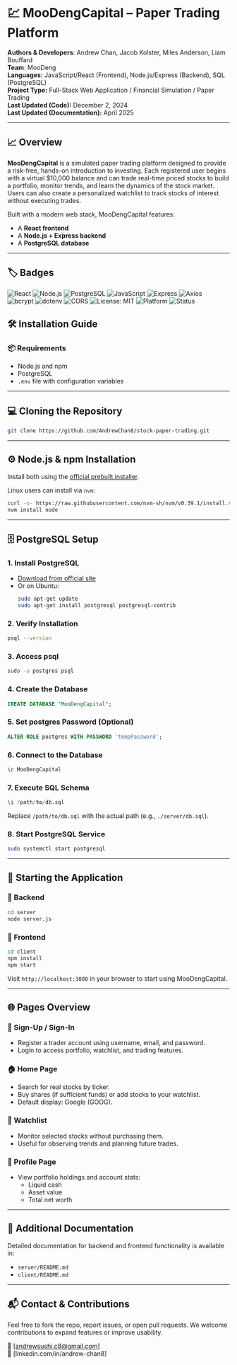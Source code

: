 # 💹 MooDengCapital – Paper Trading Platform

**Authors & Developers**: Andrew Chan, Jacob Kolster, Miles Anderson, Liam Bouffard  
**Team**: MooDeng  
**Languages:** JavaScript/React (Frontend), Node.js/Express (Backend), SQL (PostgreSQL)  
**Project Type:** Full-Stack Web Application / Financial Simulation / Paper Trading  
**Last Updated (Code):** December 2, 2024  
**Last Updated (Documentation):** April 2025

---

## 📈 Overview

**MooDengCapital** is a simulated paper trading platform designed to provide a risk-free, hands-on introduction to investing. Each registered user begins with a virtual $10,000 balance and can trade real-time priced stocks to build a portfolio, monitor trends, and learn the dynamics of the stock market. Users can also create a personalized watchlist to track stocks of interest without executing trades.

Built with a modern web stack, MooDengCapital features:

- A **React frontend**
- A **Node.js + Express backend**
- A **PostgreSQL database**

---

## 🏷️ Badges

![React](https://img.shields.io/badge/Frontend-React-61DAFB?logo=react)
![Node.js](https://img.shields.io/badge/Backend-Node.js-green?logo=node.js)
![PostgreSQL](https://img.shields.io/badge/Database-PostgreSQL-336791?logo=postgresql)
![JavaScript](https://img.shields.io/badge/Language-JavaScript-F7DF1E?logo=javascript)
![Express](https://img.shields.io/badge/API-Express-black?logo=express)
![Axios](https://img.shields.io/badge/HTTP-Axios-5A29E4?logo=axios)
![bcrypt](https://img.shields.io/badge/Security-bcrypt-orange)
![dotenv](https://img.shields.io/badge/Config-dotenv-lightgrey)
![CORS](https://img.shields.io/badge/CORS-enabled-blue)
![License: MIT](https://img.shields.io/badge/License-MIT-yellow.svg)
![Platform](https://img.shields.io/badge/Platform-Linux%20%7C%20Mac%20%7C%20Windows-lightgrey)
![Status](https://img.shields.io/badge/Status-Stable-brightgreen)


## 🛠️ Installation Guide

### 📦 Requirements

- Node.js and npm
- PostgreSQL
- `.env` file with configuration variables

---

## 💻 Cloning the Repository

```bash
git clone https://github.com/AndrewChan8/stock-paper-trading.git
```

---

## ⚙️ Node.js & npm Installation

Install both using the [official prebuilt installer](https://nodejs.org/en/download/prebuilt-installer).

Linux users can install via `nvm`:

```bash
curl -o- https://raw.githubusercontent.com/nvm-sh/nvm/v0.39.1/install.sh | bash
nvm install node
```

---

## 🗄️ PostgreSQL Setup

### 1. Install PostgreSQL

- [Download from official site](https://www.postgresql.org/)
- Or on Ubuntu:
  ```bash
  sudo apt-get update
  sudo apt-get install postgresql postgresql-contrib
  ```

### 2. Verify Installation

```bash
psql --version
```

### 3. Access psql

```bash
sudo -u postgres psql
```

### 4. Create the Database

```sql
CREATE DATABASE "MooDengCapital";
```

### 5. Set postgres Password (Optional)

```sql
ALTER ROLE postgres WITH PASSWORD 'tempPassword';
```

### 6. Connect to the Database

```sql
\c MooDengCapital
```

### 7. Execute SQL Schema

```sql
\i /path/to/db.sql
```

Replace `/path/to/db.sql` with the actual path (e.g., `./server/db.sql`).

### 8. Start PostgreSQL Service

```bash
sudo systemctl start postgresql
```

---

## 🚀 Starting the Application

### 🧠 Backend

```bash
cd server
node server.js
```

### 🎨 Frontend

```bash
cd client
npm install
npm start
```

Visit `http://localhost:3000` in your browser to start using MooDengCapital.

---

## 🌐 Pages Overview

### 🔑 Sign-Up / Sign-In

- Register a trader account using username, email, and password.
- Login to access portfolio, watchlist, and trading features.

### 🏠 Home Page

- Search for real stocks by ticker.
- Buy shares (if sufficient funds) or add stocks to your watchlist.
- Default display: Google (GOOG).

### 👀 Watchlist

- Monitor selected stocks without purchasing them.
- Useful for observing trends and planning future trades.

### 👤 Profile Page

- View portfolio holdings and account stats:
  - Liquid cash
  - Asset value
  - Total net worth

---

## 📂 Additional Documentation

Detailed documentation for backend and frontend functionality is available in:

- `server/README.md`
- `client/README.md`

---

## 📬 Contact & Contributions

Feel free to fork the repo, report issues, or open pull requests. We welcome contributions to expand features or improve usability.

📧 [andrewsushi.c8@gmail.com]  
💼 [linkedin.com/in/andrew-chan8]
